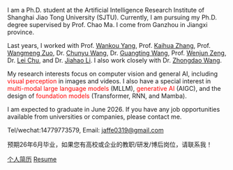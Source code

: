 I am a Ph.D. student at the Artificial Intelligence Research Institute of Shanghai Jiao Tong University (SJTU). Currently, I am pursuing my Ph.D. degree supervised by Prof. Chao Ma. I come from Ganzhou in Jiangxi province. 

Last years, I worked with Prof. [Wankou Yang](https://scholar.google.com/citations?hl=zh-CN&user=inPYAuYAAAAJ), Prof. [Kaihua Zhang](https://scholar.google.com/citations?hl=zh-CN&user=FYatMi8AAAAJ), Prof. [Wangmeng Zuo](https://scholar.google.com/citations?hl=zh-CN&user=rUOpCEYAAAAJ), Dr. [Chunyu Wang](https://www.chunyuwang.org/), Dr. [Guangting Wang](https://scholar.google.com/citations?user=cKY8e8sAAAAJ&hl=zh-CN), Prof. [Wenjun Zeng](https://www.eitech.edu.cn/?p=leader-Wenjun%20Zeng&tid=19&lang=en), Dr. [Lei Chu](https://lei65537.github.io/), and Dr. [Jiahao Li](https://scholar.google.com/citations?user=AcOcw0AAAAAJ&hl=zh-CN). I also work closely with Dr. [Zhongdao Wang](https://zhongdao.github.io/).

My research interests focus on computer vision and general AI, including  <font color=Red>visual perception</font> in images and videos. I also have a special interest in <font color=Red>multi-modal large language models</font> (MLLM), <font color=Red>generative AI</font> (AIGC), and the design of <font color=Red>foundation models</font> (Transformer, RNN, and Mamba).

I am expected to graduate in June 2026. If you have any job opportunities available from universities or companies, please contact me. 

Tel/wechat:14779773579, Email: jaffe0319@gmail.com

预期26年6月毕业，如果您有高校或企业的教职/研发/博后岗位，请联系我！

[个人简历](https://github.com/phiphiphi31/CV) [Resume](https://github.com/phiphiphi31/CV)
